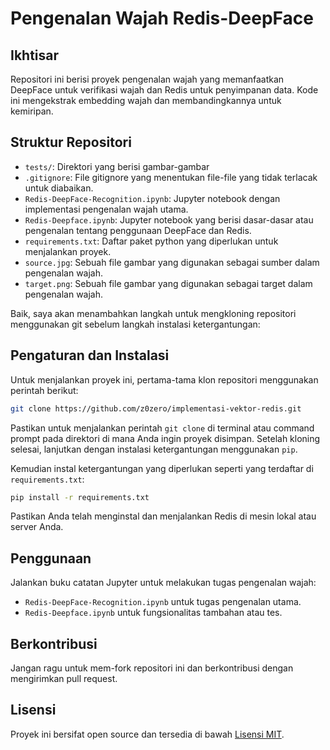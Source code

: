 # Pengenalan Wajah Redis-DeepFace

## Ikhtisar
Repositori ini berisi proyek pengenalan wajah yang memanfaatkan DeepFace untuk verifikasi wajah dan Redis untuk penyimpanan data. Kode ini mengekstrak embedding wajah dan membandingkannya untuk kemiripan.

## Struktur Repositori
- `tests/`: Direktori yang berisi gambar-gambar
- `.gitignore`: File gitignore yang menentukan file-file yang tidak terlacak untuk diabaikan.
- `Redis-DeepFace-Recognition.ipynb`: Jupyter notebook dengan implementasi pengenalan wajah utama.
- `Redis-Deepface.ipynb`: Jupyter notebook yang berisi dasar-dasar atau pengenalan tentang penggunaan DeepFace dan Redis.
- `requirements.txt`: Daftar paket python yang diperlukan untuk menjalankan proyek.
- `source.jpg`: Sebuah file gambar yang digunakan sebagai sumber dalam pengenalan wajah.
- `target.png`: Sebuah file gambar yang digunakan sebagai target dalam pengenalan wajah.

Baik, saya akan menambahkan langkah untuk mengkloning repositori menggunakan git sebelum langkah instalasi ketergantungan:

## Pengaturan dan Instalasi
Untuk menjalankan proyek ini, pertama-tama klon repositori menggunakan perintah berikut:

```bash
git clone https://github.com/z0zero/implementasi-vektor-redis.git
```
Pastikan untuk menjalankan perintah `git clone` di terminal atau command prompt pada direktori di mana Anda ingin proyek disimpan. Setelah kloning selesai, lanjutkan dengan instalasi ketergantungan menggunakan `pip`.

Kemudian instal ketergantungan yang diperlukan seperti yang terdaftar di `requirements.txt`:

```bash
pip install -r requirements.txt
```

Pastikan Anda telah menginstal dan menjalankan Redis di mesin lokal atau server Anda.

## Penggunaan
Jalankan buku catatan Jupyter untuk melakukan tugas pengenalan wajah:

- `Redis-DeepFace-Recognition.ipynb` untuk tugas pengenalan utama.
- `Redis-Deepface.ipynb` untuk fungsionalitas tambahan atau tes.

## Berkontribusi
Jangan ragu untuk mem-fork repositori ini dan berkontribusi dengan mengirimkan pull request.

## Lisensi
Proyek ini bersifat open source dan tersedia di bawah [Lisensi MIT](LICENSE).
